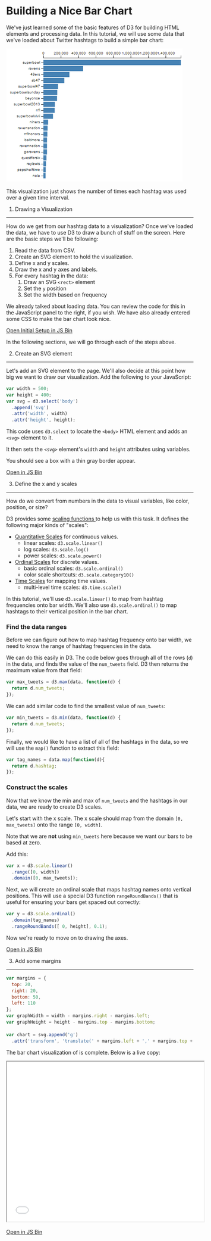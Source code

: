 Building a Nice Bar Chart
=========================

We've just learned some of the basic features of D3
for building HTML elements and processing data.
In this tutorial, we will use some data that we've loaded
about Twitter hashtags to build a simple bar chart:

![Final bar chart visualization](resources/barchart/barchart_visualization.png)

This visualization just shows the number of times each hashtag
was used over a given time interval.

1. Drawing a Visualization
--------------------------

How do we get from our hashtag data to a visualization?
Once we've loaded the data, we have to use D3 to draw a bunch of stuff
on the screen. Here are the basic steps we'll be following:

1. Read the data from CSV.
2. Create an SVG element to hold the visualization.
3. Define x and y scales.
4. Draw the x and y axes and labels.
5. For every hashtag in the data:
    1. Draw an SVG `<rect>` element
    2. Set the `y` position
    3. Set the width based on frequency

We already talked about loading data. You can review the code for
this in the JavaScript panel to the right, if you wish.
We have also already entered some CSS to make the bar chart look nice.

<a class="btn btn-primary jsbin-button" href="http://jsbin.com/rogab/64/edit?js,output" target="_blank">Open Initial Setup in JS Bin</a>

In the following sections, we will go through each of the steps above.


2. Create an SVG element
------------------------

Let's add an SVG element to the page.
We'll also decide at this point how big we want to draw our visualization.
Add the following to your JavaScript:

```javascript
var width = 500;
var height = 400;
var svg = d3.select('body')
  .append('svg')
  .attr('width', width)
  .attr('height', height);
```

This code uses `d3.select` to locate the `<body>` HTML element
and adds an `<svg>` element to it.

It then sets the `<svg>` element's `width` and `height` attributes
using variables.

You should see a box with a thin gray border appear.

<a class="btn btn-primary jsbin-button" href="http://jsbin.com/rogab/65/edit?js,output" target="_blank">Open in JS Bin</a>


3. Define the x and y scales
----------------------------

How do we convert from numbers in the data to visual variables, like
color, position, or size?

D3 provides some [scaling functions ](https://github.com/mbostock/d3/wiki/Scales) to help us with this task.
It defines the following major kinds of "scales":

- [Quantitative Scales](https://github.com/mbostock/d3/wiki/Quantitative-Scales) for continuous values.
    - linear scales: `d3.scale.linear()`
    - log scales: `d3.scale.log()`
    - power scales: `d3.scale.power()`
- [Ordinal Scales](https://github.com/mbostock/d3/wiki/Ordinal-Scales) for discrete values.
    - basic ordinal scales: `d3.scale.ordinal()`
    - color scale shortcuts: `d3.scale.category10()`
- [Time Scales](https://github.com/mbostock/d3/wiki/Time-Scales) for mapping time values.
    - multi-level time scales: `d3.time.scale()`

In this tutorial, we'll use `d3.scale.linear()` to map from
hashtag frequencies onto bar width. We'll also use `d3.scale.ordinal()`
to map hashtags to their vertical position in the bar chart.


### Find the data ranges

Before we can figure out how to map hashtag frequency onto
bar width, we need to know the range of hashtag frequencies in the data.

We can do this easily in D3. The code below goes through
all of the rows (`d`) in the data, and finds the value
of the `num_tweets` field. D3 then returns the maximum value
from that field:

```javascript
var max_tweets = d3.max(data, function(d) {
  return d.num_tweets;
});
```

We can add similar code to find the smallest value of `num_tweets`:

```javascript
var min_tweets = d3.min(data, function(d) {
  return d.num_tweets;
});
```

Finally, we would like to have a list of all of the hashtags in the data,
so we will use the `map()` function to extract this field:

```javascript
var tag_names = data.map(function(d){
  return d.hashtag;
});
```

### Construct the scales

Now that we know the min and max of `num_tweets` and the
hashtags in our data, we are ready to create D3 scales.

Let's start with the x scale. The x scale should map
from the domain `[0, max_tweets]` onto the range
`[0, width]`.

Note that we are **not** using `min_tweets` here
because we want our bars to be based at zero.

Add this:

```javascript
var x = d3.scale.linear()
  .range([0, width])
  .domain([0, max_tweets]);
```

Next, we will create an ordinal scale that maps hashtag
names onto vertical positions. This will use
a special D3 function `rangeRoundBands()` that
is useful for ensuring your bars get spaced out correctly:

```javascript
var y = d3.scale.ordinal()
  .domain(tag_names)
  .rangeRoundBands([ 0, height], 0.1);
```

Now we're ready to move on to drawing the axes.

<a class="btn btn-primary jsbin-button" href="http://jsbin.com/rogab/66/edit?js,output" target="_blank">Open in JS Bin</a>





3. Add some margins
-------------------

```javascript
var margins = {
  top: 20,
  right: 20,
  bottom: 50,
  left: 110
};
var graphWidth = width - margins.right - margins.left;
var graphHeight = height - margins.top - margins.bottom;

var chart = svg.append('g')
  .attr('transform', 'translate(' + margins.left + ',' + margins.top + ')');
```



The bar chart visualization of is complete. Below is a live copy:

<iframe class="embed-visualization" height="430" width="530" src="resources/barchart/barchart.html"></iframe>

<a class="btn btn-primary jsbin-button" href="http://jsbin.com/rogab/63/edit?js,output" target="_blank">Open in JS Bin</a>
